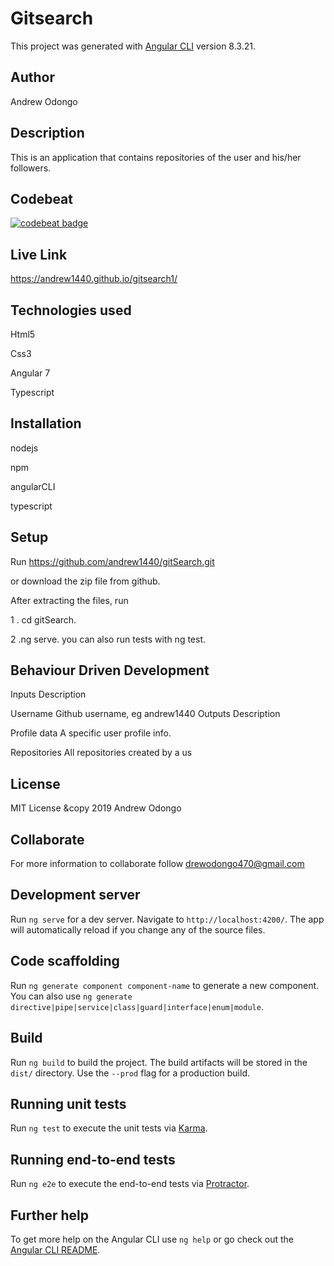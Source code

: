 # Gitsearch

This project was generated with [Angular CLI](https://github.com/angular/angular-cli) version 8.3.21.
## Author
Andrew Odongo

## Description
This is an application that contains repositories of the user and his/her followers.
## Codebeat
[![codebeat badge](https://codebeat.co/badges/e84b9a70-ad38-4e8a-864f-40e01f3e974f)](https://codebeat.co/projects/github-com-andrew1440-gitsearch1-master)
## Live Link
https://andrew1440.github.io/gitsearch1/
## Technologies used
Html5

Css3

Angular 7

Typescript
## Installation
nodejs

npm

angularCLI

typescript
## Setup

Run https://github.com/andrew1440/gitSearch.git

or download the zip file from github.

After extracting the files, run

1 . cd gitSearch.

2 .ng serve.
you can also run tests with ng test.

## Behaviour Driven Development
Inputs	Description

Username	Github username, eg andrew1440
Outputs	Description

Profile data	A specific user profile info.

Repositories	All repositories created by a us

## License
MIT License &copy 2019 Andrew Odongo

## Collaborate
For more information to collaborate follow drewodongo470@gmail.com

## Development server

Run `ng serve` for a dev server. Navigate to `http://localhost:4200/`. The app will automatically reload if you change any of the source files.

## Code scaffolding

Run `ng generate component component-name` to generate a new component. You can also use `ng generate directive|pipe|service|class|guard|interface|enum|module`.

## Build

Run `ng build` to build the project. The build artifacts will be stored in the `dist/` directory. Use the `--prod` flag for a production build.

## Running unit tests

Run `ng test` to execute the unit tests via [Karma](https://karma-runner.github.io).

## Running end-to-end tests

Run `ng e2e` to execute the end-to-end tests via [Protractor](http://www.protractortest.org/).

## Further help

To get more help on the Angular CLI use `ng help` or go check out the [Angular CLI README](https://github.com/angular/angular-cli/blob/master/README.md).
